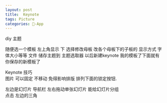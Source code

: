 ```yaml
---
layout: post
title:  Keynote
tags: Picture
categories: -App
---
```


diy 主题



随便选一个模板
左上角显示 下 选择修改母板
改各个母板下的子板的 显示方式  字体大小等等 
文件 储存主题到 主题选取器 
以后新建keynote  我的模板了下面就有你保存的新模板了 


Keynote 技巧  
 图片  可以固定 不移动  免得影响排版    排列下面的锁定按钮.



左边是幻灯片 导航栏 
左右拖动单张幻灯片 能给幻灯片分组  
点击 左边的三角



